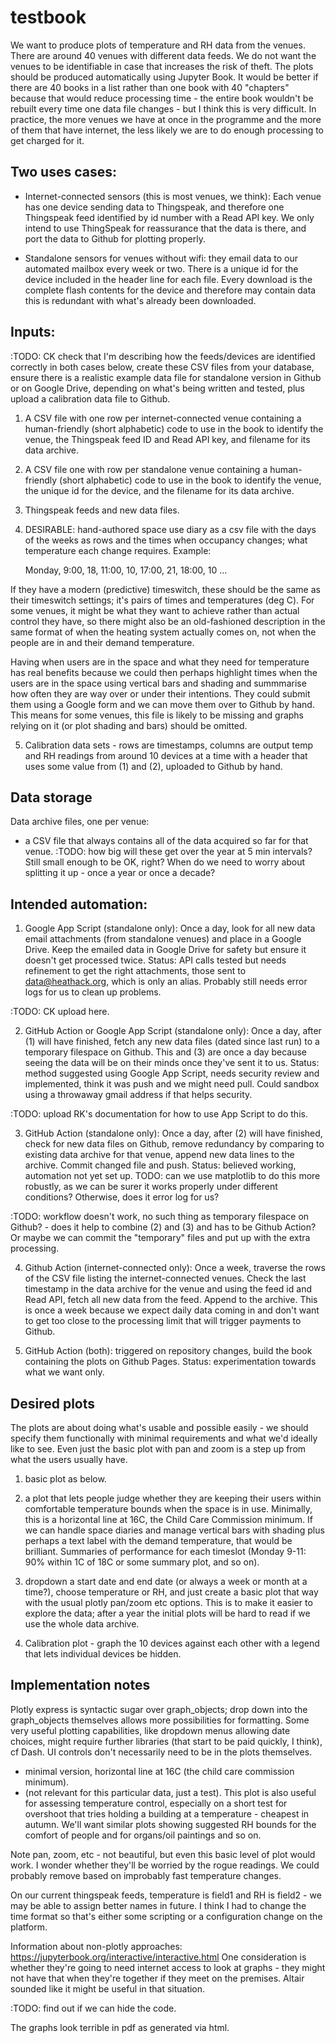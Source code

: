 # testbook

We want to produce plots of temperature and RH data from the venues.  There are around 40 venues with different data feeds.  We do not want the venues to be identifiable in case that increases the risk of theft.   The plots should be produced automatically using Jupyter Book.  It would be better if there are 40 books in a list rather than one book with 40 "chapters" because that would reduce processing time - the entire book wouldn't be rebuilt every time one data file changes - but I think this is very difficult.  In practice, the more venues we have at once in the programme and the more of them that have internet, the less likely we are to do enough processing to get charged for it. 

## Two uses cases:

- Internet-connected sensors (this is most venues, we think): Each venue has one device sending data to Thingspeak, and therefore one Thingspeak feed identified by id number with a Read API key.  We only intend to use ThingSpeak for reassurance that the data is there, and port the data to Github for plotting properly.

- Standalone sensors for venues without wifi:  they email data to our automated mailbox every week or two.  There is a unique id for the device included in the header line for each file. Every download is the complete flash contents for the device and therefore may contain data this is redundant with what's already been downloaded.

## Inputs:

:TODO: CK check that I'm describing how the feeds/devices are identified correctly in both cases below, create these CSV files from your database, ensure there is a realistic example data file for standalone version in Github or on Google Drive, depending on what's being written and tested, plus upload a calibration data file to Github.

1. A CSV file with one row per internet-connected venue containing a human-friendly (short alphabetic) code to use in the book to identify the venue, the Thingspeak feed ID and Read API key, and filename for its data archive.
2. A CSV file one with row per standalone venue containing a human-friendly (short alphabetic) code to use in the book to identify the venue, the unique id for the device, and the filename for its data archive.
3. Thingspeak feeds and new data files.
4. DESIRABLE:  hand-authored space use diary as a csv file with the days of the weeks as rows and the times when occupancy changes; what temperature each change requires.  Example:

    Monday, 9:00, 18, 11:00, 10, 17:00, 21, 18:00, 10
    ...

If they have a modern (predictive) timeswitch, these should be the same as their timeswitch settings; it's pairs of times and temperatures (deg C).  For some venues, it might be what they want to achieve rather than actual control they have, so there might also be an old-fashioned description in the same format of when the heating system actually comes on, not when the people are in and their demand temperature.

Having when users are in the space and what they need for temperature has real benefits because we could then perhaps highlight times when the users are in the space using vertical bars and shading and summmarise how often they are way over or under their intentions.  They could submit them using a Google form and we can move them over to Github by hand.  This means for some venues, this file is likely to be missing and graphs relying on it (or plot shading and bars) should be omitted.

5. Calibration data sets - rows are timestamps, columns are output temp and RH readings from around 10 devices at a time with a header that uses some value from (1) and (2), uploaded to Github by hand.  

## Data storage

Data archive files, one per venue: 

- a CSV file that always contains all of the data acquired so far for that venue. :TODO: how big will these get over the year at 5 min intervals?  Still small enough to be OK, right?  When do we need to worry about splitting it up - once a year or once a decade?

## Intended automation:

1. Google App Script (standalone only): Once a day, look for all new data email attachments (from standalone venues) and place in a Google Drive. Keep the emailed data in Google Drive for safety but ensure it doesn't get processed twice.  Status:  API calls tested but needs refinement to get the right attachments, those sent to data@heathack.org, which is only an alias.  Probably still needs error logs for us to clean up problems.

:TODO: CK upload here.

2. GitHub Action or Google App Script (standalone only):  Once a day, after (1) will have finished, fetch any new data files (dated since last run) to a temporary filespace on Github. This and (3) are once a day because seeing the data will be on their minds once they've sent it to us.  Status:  method suggested using Google App Script, needs security review and implemented, think it was push and we might need pull.  Could sandbox using a throwaway gmail address if that helps security.

:TODO: upload RK's documentation for how to use App Script to do this.

3. GitHub Action (standalone only):  Once a day, after (2) will have finished, check for new data files on Github, remove redundancy by comparing to existing data archive for that venue, append new data lines to the archive.  Commit changed file and push.  Status:  believed working, automation not yet set up.  TODO: can we use matplotlib to do this more robustly, as we can be surer it works properly under different conditions? Otherwise, does it error log for us?

:TODO: workflow doesn't work, no such thing as temporary filespace on Github? - does it help to combine (2) and (3)  and has to be Github Action? Or maybe we can commit the "temporary" files and put up with the extra processing.   

4.  Github Action (internet-connected only): Once a week, traverse the rows of the CSV file listing the internet-connected venues.  Check the last timestamp in the data archive for the venue and using the feed id and Read API, fetch all new data from the feed.  Append to the archive.   This is once a week because we expect daily data coming in and don't want to get too close to the processing limit that will trigger payments to Github.

5. GitHub Action (both): triggered on repository changes, build the book containing the plots on Github Pages. Status: experimentation towards what we want only.

## Desired plots

The plots are about doing what's usable and possible easily - we should specify them functionally with minimal requirements and what we'd ideally like to see.  Even just the basic plot with pan and zoom is a step up from what the users usually have.

1. basic plot as below.

1.  a plot that lets people judge whether they are keeping their users within comfortable temperature bounds when the space is in use.  Minimally, this is a horizontal line at 16C, the Child Care Commission minimum.  If we can handle space diaries and manage vertical bars with shading plus perhaps a text label with the demand temperature, that would be brilliant. Summaries of performance for each timeslot  (Monday 9-11: 90% within 1C of 18C or some summary plot, and so on).

2. dropdown a start date and end date (or always a week or month at a time?), choose temperature or RH, and just create a basic plot that way with the usual plotly pan/zoom etc options.  This is to make it easier to explore the data; after a year the initial plots will be hard to read if we use the whole data archive.   

3.  Calibration plot - graph the 10 devices against each other with a legend that lets individual devices be hidden.

 ## Implementation notes

Plotly express is syntactic sugar over graph_objects; drop down into the graph_objects themselves allows more possibilities for formatting.  Some very useful plotting capabilities, like dropdown menus allowing date choices, might require further libraries (that start to be paid quickly, I think), cf Dash.  UI controls don't necessarily need to be in the plots themselves.

- minimal version, horizontal line at 16C (the child care commission minimum).
- (not relevant for this particular data, just a test).  This plot is also useful for assessing temperature control, especially on a short test for overshoot that tries holding a building at a temperature - cheapest in autumn.  We'll want similar plots showing suggested RH bounds for the comfort of people and for organs/oil paintings and so on.

Note pan, zoom, etc - not beautiful, but even this basic level of plot would work.  I wonder whether they'll be worried by the rogue readings.  We could probably remove based on improbably fast temperature changes.

On our current thingspeak feeds, temperature is field1 and RH is field2 - we may be able to assign better names in future.  I think I had to change the time format so that's either some scripting or a configuration change on the platform.



Information about non-plotly approaches:  https://jupyterbook.org/interactive/interactive.html One consideration is whether they're going to need internet access to look at graphs - they might not have that when they're together if they meet on the premises.  Altair sounded like it might be useful in that situation.

:TODO: find out if we can hide the code.

The graphs look terrible in pdf as generated via html.

